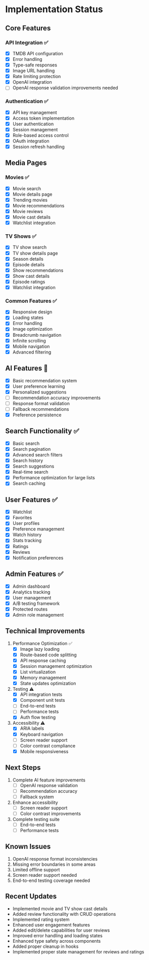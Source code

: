 # Implementation Status

## Core Features

### API Integration ✅
- [x] TMDB API configuration
- [x] Error handling
- [x] Type-safe responses
- [x] Image URL handling
- [x] Rate limiting protection
- [x] OpenAI integration
- [ ] OpenAI response validation improvements needed

### Authentication ✅
- [x] API key management
- [x] Access token implementation
- [x] User authentication
- [x] Session management
- [x] Role-based access control
- [x] OAuth integration
- [x] Session refresh handling

## Media Pages

### Movies ✅
- [x] Movie search
- [x] Movie details page
- [x] Trending movies
- [x] Movie recommendations
- [x] Movie reviews
- [x] Movie cast details
- [x] Watchlist integration

### TV Shows ✅
- [x] TV show search
- [x] TV show details page
- [x] Season details
- [x] Episode details
- [x] Show recommendations
- [x] Show cast details
- [x] Episode ratings
- [x] Watchlist integration

### Common Features ✅
- [x] Responsive design
- [x] Loading states
- [x] Error handling
- [x] Image optimization
- [x] Breadcrumb navigation
- [x] Infinite scrolling
- [x] Mobile navigation
- [x] Advanced filtering

## AI Features 🔄
- [x] Basic recommendation system
- [x] User preference learning
- [x] Personalized suggestions
- [ ] Recommendation accuracy improvements
- [ ] Response format validation
- [ ] Fallback recommendations
- [x] Preference persistence

## Search Functionality ✅
- [x] Basic search
- [x] Search pagination
- [x] Advanced search filters
- [x] Search history
- [x] Search suggestions
- [x] Real-time search
- [x] Performance optimization for large lists
- [x] Search caching

## User Features ✅
- [x] Watchlist
- [x] Favorites
- [x] User profiles
- [x] Preference management
- [x] Watch history
- [x] Stats tracking
- [x] Ratings
- [x] Reviews
- [x] Notification preferences

## Admin Features ✅
- [x] Admin dashboard
- [x] Analytics tracking
- [x] User management
- [x] A/B testing framework
- [x] Protected routes
- [x] Admin role management

## Technical Improvements
1. Performance Optimization ✅
   - [x] Image lazy loading
   - [x] Route-based code splitting
   - [x] API response caching
   - [x] Session management optimization
   - [x] List virtualization
   - [x] Memory management
   - [x] State updates optimization

2. Testing ⚠️
   - [x] API integration tests
   - [x] Component unit tests
   - [ ] End-to-end tests
   - [ ] Performance tests
   - [x] Auth flow testing

3. Accessibility ⚠️
   - [x] ARIA labels
   - [x] Keyboard navigation
   - [ ] Screen reader support
   - [ ] Color contrast compliance
   - [x] Mobile responsiveness

## Next Steps
1. Complete AI feature improvements
   - [ ] OpenAI response validation
   - [ ] Recommendation accuracy
   - [ ] Fallback system

2. Enhance accessibility
   - [ ] Screen reader support
   - [ ] Color contrast improvements

3. Complete testing suite
   - [ ] End-to-end tests
   - [ ] Performance tests

## Known Issues
1. OpenAI response format inconsistencies
2. Missing error boundaries in some areas
3. Limited offline support
4. Screen reader support needed
5. End-to-end testing coverage needed

## Recent Updates
- Implemented movie and TV show cast details
- Added review functionality with CRUD operations
- Implemented rating system
- Enhanced user engagement features
- Added edit/delete capabilities for user reviews
- Improved error handling and loading states
- Enhanced type safety across components
- Added proper cleanup in hooks
- Implemented proper state management for reviews and ratings 